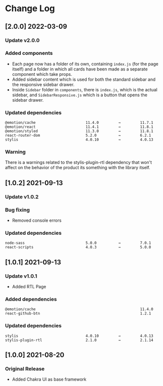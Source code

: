 # Change Log

## [2.0.0] 2022-03-09

### Update v2.0.0

### Added components

- Each page now has a folder of its own, containing `index.js` (for the page itself) and a folder in which all cards have been made as a separate component which take props.
- Added sidebar content which is used for both the standard sidebar and the responsive sidebar drawer.
- Inside `Sidebar` folder in `components`, there is `index.js`, which is the actual sidebar, and `SidebarResponsive.js` which is a button that opens the sidebar drawer.

### Updated dependencies

```
@emotion/cache                       11.4.0         →         11.7.1
@emotion/react                       11.4.1         →         11.8.1
@emotion/styled                      11.3.0         →         11.8.1
react-router-dom                     5.2.0          →         6.2.1
stylis                               4.0.10         →         4.0.13
```

### Warning

There is a warnings related to the stylis-plugin-rtl dependency that won't affect on the behavior of the product its something with the library itself.

## [1.0.2] 2021-09-13

### Update v1.0.2

### Bug fixing

- Removed console errors

### Updated dependencies

```
node-sass                            5.0.0          →         7.0.1
react-scripts                        4.0.3          →         5.0.0
```

## [1.0.1] 2021-09-13

### Update v1.0.1

- Added RTL Page

### Added dependencies

```
@emotion/cache                                                11.4.0
react-github-btn                                              1.2.1
```

### Updated dependencies

```
stylis                               4.0.10         →         4.0.13
stylis-plugin-rtl                    2.1.0          →         2.1.14
```

## [1.0.0] 2021-08-20

### Original Release

- Added Chakra UI as base framework

